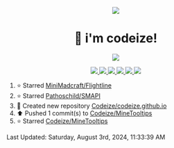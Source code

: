 <p align="center">
    <img src="https://avatars.githubusercontent.com/u/63158950?s=400&u=dd76c829ae30921e131dcbe7c830dc368e2d6e8a&v=4" />
</p>

<h1 align="center">
    👋 i'm codeize!
</h1>

<p align="center">
  <a href="https://skillicons.dev">
    <img align="center" src="https://skillicons.dev/icons?i=discord,bots,ts,nodejs,mysql,postgresql,react,nextjs,tailwindcss" />
  </a>
</p>

<p align="center">
  <a href="https://discord.com/users/668423998777982997">
    <img src="https://nocache.advaith.workers.dev?url=https://img.shields.io/endpoint?url=https://dev.discordprofiles.me/api/badge/status/668423998777982997?simple=true" />
    <img src="https://nocache.advaith.workers.dev?url=https://img.shields.io/endpoint?url=https://dev.discordprofiles.me/api/badge/vscode/668423998777982997" />
    <img src="https://nocache.advaith.workers.dev?url=https://img.shields.io/endpoint?url=https://dev.discordprofiles.me/api/badge/playing/668423998777982997" />
    <img src="https://nocache.advaith.workers.dev?url=https://img.shields.io/endpoint?url=https://dev.discordprofiles.me/api/badge/spotify/668423998777982997" />
    <img src="https://komarev.com/ghpvc/?username=codeize" />
    <img src="https://hits.link/hits?url=https%3A%2F%2Fgithub.com%2FCodeize" />
  </a>
</p>

<!--RECENT_ACTIVITY:start-->
1. ⭐ Starred [MiniMadcraft/Flightline](https://github.com/MiniMadcraft/Flightline)<br>
2. ⭐ Starred [Pathoschild/SMAPI](https://github.com/Pathoschild/SMAPI)<br>
3. 📔 Created new repository [Codeize/codeize.github.io](https://github.com/Codeize/codeize.github.io)<br>
4. ⬆️ Pushed 1 commit(s) to [Codeize/MineTooltips](https://github.com/Codeize/MineTooltips)<br>
5. ⭐ Starred [Codeize/MineTooltips](https://github.com/Codeize/MineTooltips)<br>
<!--RECENT_ACTIVITY:end-->

<!--RECENT_ACTIVITY:last_update-->
Last Updated: Saturday, August 3rd, 2024, 11:33:39 AM
<!--RECENT_ACTIVITY:last_update_end-->
